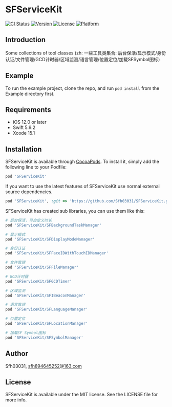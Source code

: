 # SFServiceKit

[![CI Status](https://img.shields.io/travis/Sfh03031/SFServiceKit.svg?style=flat)](https://travis-ci.org/Sfh03031/SFServiceKit)
[![Version](https://img.shields.io/cocoapods/v/SFServiceKit.svg?style=flat)](https://cocoapods.org/pods/SFServiceKit)
[![License](https://img.shields.io/cocoapods/l/SFServiceKit.svg?style=flat)](https://cocoapods.org/pods/SFServiceKit)
[![Platform](https://img.shields.io/cocoapods/p/SFServiceKit.svg?style=flat)](https://cocoapods.org/pods/SFServiceKit)

## Introduction

Some collections of tool classes (zh: 一些工具类集合: 后台保活/显示模式/身份认证/文件管理/GCD计时器/区域监测/语言管理/位置定位/加载SFSymbol图标)

## Example

To run the example project, clone the repo, and run `pod install` from the Example directory first.

## Requirements

* iOS 12.0 or later
* Swift 5.9.2
* Xcode 15.1

## Installation

SFServiceKit is available through [CocoaPods](https://cocoapods.org). To install
it, simply add the following line to your Podfile:

```ruby
pod 'SFServiceKit'
```

If you want to use the latest features of SFServiceKit use normal external source dependencies.

```ruby
pod 'SFServiceKit', :git => 'https://github.com/Sfh03031/SFServiceKit.git'
```

SFServiceKit has created sub libraries, you can use them like this: 

```ruby
# 后台保活，可自定义时长
pod 'SFServiceKit/SFBackgroundTaskManager'

# 显示模式
pod 'SFServiceKit/SFDisplayModeManager'

# 身份认证
pod 'SFServiceKit/SFFaceIDWithTouchIDManager'

# 文件管理
pod 'SFServiceKit/SFFileManager'

# GCD计时器
pod 'SFServiceKit/SFGCDTimer'

# 区域监测
pod 'SFServiceKit/SFIBeaconManager'

# 语言管理
pod 'SFServiceKit/SFLanguageManager'

# 位置定位
pod 'SFServiceKit/SFLocationManager'

# 加载SF Symbol图标
pod 'SFServiceKit/SFSymbolManager'
```

## Author

Sfh03031, sfh894645252@163.com

## License

SFServiceKit is available under the MIT license. See the LICENSE file for more info.
